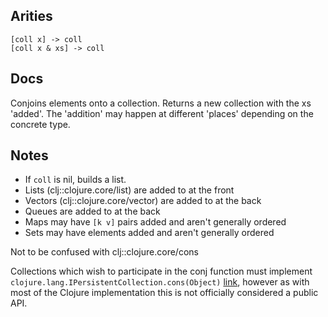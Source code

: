 ## Arities

    [coll x] -> coll
    [coll x & xs] -> coll

## Docs

Conjoins elements onto a collection. Returns a new collection with the
xs 'added'. The 'addition' may happen at different 'places' depending
on the concrete type.

## Notes

- If `coll` is nil, builds a list.
- Lists (clj::clojure.core/list) are added to at the front
- Vectors (clj::clojure.core/vector) are added to at the back
- Queues are added to at the back
- Maps may have `[k v]` pairs added and aren't generally ordered
- Sets may have elements added and aren't generally ordered

Not to be confused with clj::clojure.core/cons

Collections which wish to participate in the conj function must
implement `clojure.lang.IPersistentCollection.cons(Object)`
[link](https://github.com/clojure/clojure/blob/master/src/jvm/clojure/lang/RT.java#L649),
however as with most of the Clojure implementation this is not
officially considered a public API.
